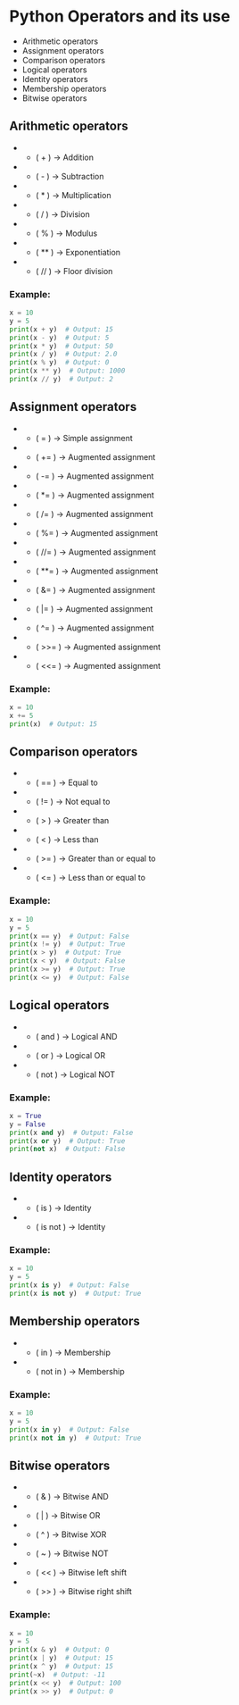 <!-- python operators and its use -->

# Python Operators and its use

<!-- operator list -->

- Arithmetic operators
- Assignment operators
- Comparison operators
- Logical operators
- Identity operators
- Membership operators
- Bitwise operators


## Arithmetic operators

- -  ( + ) -> Addition
- -  ( - ) -> Subtraction
- -  ( * ) -> Multiplication
- -  ( / ) -> Division
- -  ( % ) -> Modulus
- -  ( ** ) -> Exponentiation
- -  ( // ) -> Floor division

### Example:

```python
x = 10
y = 5
print(x + y)  # Output: 15
print(x - y)  # Output: 5
print(x * y)  # Output: 50
print(x / y)  # Output: 2.0
print(x % y)  # Output: 0
print(x ** y)  # Output: 1000
print(x // y)  # Output: 2
```

## Assignment operators

- -  ( = ) -> Simple assignment
- -  ( += ) -> Augmented assignment
- -  ( -= ) -> Augmented assignment
- -  ( *= ) -> Augmented assignment
- -  ( /= ) -> Augmented assignment
- -  ( %= ) -> Augmented assignment
- -  ( //= ) -> Augmented assignment
- -  ( **= ) -> Augmented assignment
- -  ( &= ) -> Augmented assignment
- -  ( |= ) -> Augmented assignment
- -  ( ^= ) -> Augmented assignment
- -  ( >>= ) -> Augmented assignment
- -  ( <<= ) -> Augmented assignment


### Example:

```python
x = 10
x += 5
print(x)  # Output: 15
```


## Comparison operators

- -  ( == ) -> Equal to
- -  ( != ) -> Not equal to
- -  ( > ) -> Greater than
- -  ( < ) -> Less than
- -  ( >= ) -> Greater than or equal to
- -  ( <= ) -> Less than or equal to


### Example:

```python
x = 10
y = 5
print(x == y)  # Output: False
print(x != y)  # Output: True
print(x > y)  # Output: True
print(x < y)  # Output: False
print(x >= y)  # Output: True
print(x <= y)  # Output: False
```

## Logical operators

- -  ( and ) -> Logical AND
- -  ( or ) -> Logical OR
- -  ( not ) -> Logical NOT


### Example:

```python
x = True
y = False
print(x and y)  # Output: False
print(x or y)  # Output: True
print(not x)  # Output: False
```

## Identity operators

- -  ( is ) -> Identity
- -  ( is not ) -> Identity


### Example:

```python
x = 10
y = 5
print(x is y)  # Output: False
print(x is not y)  # Output: True
```


## Membership operators

- -  ( in ) -> Membership
- -  ( not in ) -> Membership


### Example:

```python
x = 10
y = 5
print(x in y)  # Output: False
print(x not in y)  # Output: True
```


## Bitwise operators

- -  ( & ) -> Bitwise AND
- -  ( | ) -> Bitwise OR
- -  ( ^ ) -> Bitwise XOR
- -  ( ~ ) -> Bitwise NOT
- -  ( << ) -> Bitwise left shift
- -  ( >> ) -> Bitwise right shift


### Example:

```python
x = 10
y = 5
print(x & y)  # Output: 0
print(x | y)  # Output: 15
print(x ^ y)  # Output: 15
print(~x)  # Output: -11
print(x << y)  # Output: 100
print(x >> y)  # Output: 0
```




